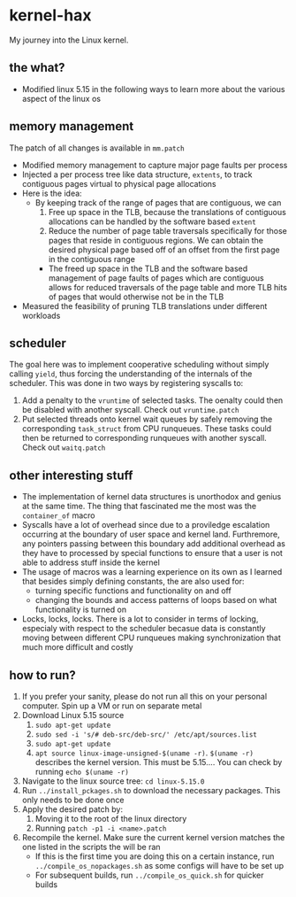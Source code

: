 # kernel-hax
My journey into the Linux kernel.

## the what?
- Modified linux 5.15 in the following ways to learn more about the various aspect of the linux os

## memory management
The patch of all changes is available in `mm.patch`
- Modified memory management to capture major page faults per process
- Injected a per process tree like data structure, `extents`, to track contiguous pages virtual to physical page allocations
- Here is the idea:
    - By keeping track of the range of pages that are contiguous, we can
      1. Free up space in the TLB, because the translations of contiguous allocations can be handled by the software based `extent`
      2. Reduce the number of page table traversals specifically for those pages that reside in contiguous regions. We can obtain the desired physical page based off of an offset from the first page in the contiguous range
      - The freed up space in the TLB and the software based management of page faults of pages which are contiguous allows for reduced traversals of the page table and more TLB hits of pages that would otherwise not be in the TLB
- Measured the feasibility of pruning TLB translations under different workloads

## scheduler
The goal here was to implement cooperative scheduling without simply calling `yield`, thus forcing the understanding of the internals of the scheduler. This was done in two ways by registering syscalls to:
1. Add a penalty to the `vruntime` of selected tasks. The oenalty could then be disabled with another syscall. Check out `vruntime.patch`
2. Put selected threads onto kernel wait queues by safely removing the corresponding `task_struct` from CPU runqueues. These tasks could then be returned to corresponding runqueues with another syscall. Check out `waitq.patch`

## other interesting stuff
- The implementation of kernel data structures is unorthodox and genius at the same time. The thing that fascinated me the most was the `container_of` macro
- Syscalls have a lot of overhead since due to a proviledge escalation occurring at the boundary of user space and kernel land. Furthremore, any pointers passing between this boundary add additional overhead as they have to processed by special functions to ensure that a user is not able to address stuff inside the kernel
- The usage of macros was a learning experience on its own as I learned that besides simply defining constants, the are also used for:
    - turning specific functions and functionality on and off
    - changing the bounds and access patterns of loops based on what functionality is turned on
- Locks, locks, locks. There is a lot to consider in terms of locking, especialy with respect to the scheduler becasue data is constantly moving between different CPU runqueues making synchronization that much more difficult and costly

## how to run?
1. If you prefer your sanity, please do not run all this on your personal computer. Spin up a VM or run on separate metal
2. Download Linux 5.15 source
    1. `sudo apt-get update`
    2. `sudo sed -i 's/# deb-src/deb-src/' /etc/apt/sources.list`
    3. `sudo apt-get update`
    4. `apt source linux-image-unsigned-$(uname -r)`. `$(uname -r)` describes the kernel version. This must be 5.15.... You can check by running `echo $(uname -r)`
3. Navigate to the linux source tree: `cd linux-5.15.0`
4. Run `../install_pckages.sh` to download the necessary packages. This only needs to be done once
5. Apply the desired patch by:
    1. Moving it to the root of the linux directory
    2. Running `patch -p1 -i <name>.patch`
6. Recompile the kernel. Make sure the current kernel version matches the one listed in the scripts the will be ran
    - If this is the first time you are doing this on a certain instance, run `../compile_os_nopackages.sh` as some configs will have to be set up
    - For subsequent builds, run `../compile_os_quick.sh` for quicker builds
